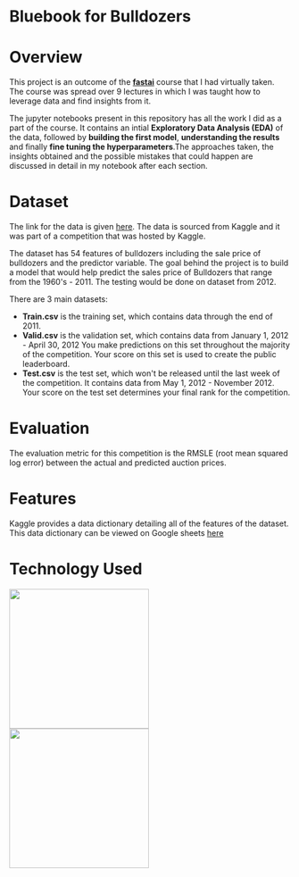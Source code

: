 # Bluebook for Bulldozers

# Overview
This project is an outcome of the [**fastai**](https://www.fast.ai/) course that I had virtually taken. The course was spread over 9 lectures in which I was taught how to leverage data and find insights from it.

The jupyter notebooks present in this repository has all the work I did as a part of the course. It contains an intial **Exploratory Data Analysis (EDA)** of the data, followed by **building the first model**, **understanding the results** and finally **fine tuning the hyperparameters**.The approaches taken, the insights obtained and the possible mistakes that could happen are discussed in detail in my notebook after each section.

# Dataset
The link for the data is given [here](https://www.kaggle.com/c/bluebook-for-bulldozers/data). The data is sourced from Kaggle and it was part of a competition that was hosted by Kaggle.

The dataset has 54 features of bulldozers including the sale price of bulldozers and the predictor variable. The goal behind the project is to build a model that would help predict the sales price of Bulldozers that range from the 1960's - 2011. The testing would be done on dataset from 2012.

There are 3 main datasets:
- **Train.csv** is the training set, which contains data through the end of 2011.
- **Valid.csv** is the validation set, which contains data from January 1, 2012 - April 30, 2012 You make predictions on this set throughout the majority of the competition. Your score on this set is used to create the public leaderboard.
- **Test.csv** is the test set, which won't be released until the last week of the competition. It contains data from May 1, 2012 - November 2012. Your score on the test set determines your final rank for the competition.

# Evaluation
The evaluation metric for this competition is the RMSLE (root mean squared log error) between the actual and predicted auction prices.

# Features
Kaggle provides a data dictionary detailing all of the features of the dataset. This data dictionary can be viewed on Google sheets [here](https://docs.google.com/spreadsheets/d/18ly-bLR8sbDJLITkWG7ozKm8l3RyieQ2Fpgix-beSYI/edit#gid=1021421956)

# Technology Used
<p>
  <img width="250" align='left' src="https://github.com/Kuriankkr/Bluebook-for-Bulldozers/blob/master/Images/1_cxfqR8NAj8HGal8CVOZ7hg.png">
</p>
<p>
  <img width="250" align='left' src="https://github.com/Kuriankkr/Bluebook-for-Bulldozers/blob/master/Images/87a50dce-a64d-4747-b152-30f2f13e80ef.png">
</p>
